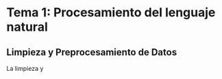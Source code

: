 # Tema 1: Procesamiento del lenguaje natural

## Limpieza y Preprocesamiento de Datos

La limpieza y 